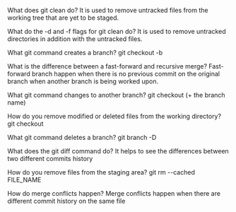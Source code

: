 What does git clean do?
	It is used to remove untracked files from the working tree that are yet to be staged.

What do the -d and -f flags for git clean do?
	It is used to remove untracked directories in addition with the untracked files.

What git command creates a branch?
	git checkout -b

What is the difference between a fast-forward and recursive merge?
	Fast-forward branch happen when there is no previous commit on the original branch when another branch is being worked upon.

What git command changes to another branch?
	git checkout (+ the branch name)

How do you remove modified or deleted files from the working directory?
	git checkout

What git command deletes a branch?
	git branch -D

What does the git diff command do?
	It helps to see the differences between two different commits history

How do you remove files from the staging area?
	git rm --cached FILE_NAME

How do merge conflicts happen?
	Merge conflicts happen when there are different commit history on the same file